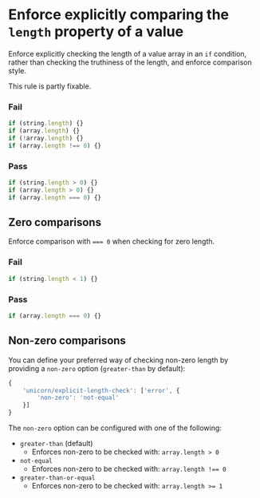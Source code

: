 # Enforce explicitly comparing the `length` property of a value

Enforce explicitly checking the length of a value array in an `if` condition, rather than checking the truthiness of the length, and enforce comparison style.

This rule is partly fixable.

### Fail

```js
if (string.length) {}
if (array.length) {}
if (!array.length) {}
if (array.length !== 0) {}
```

### Pass

```js
if (string.length > 0) {}
if (array.length > 0) {}
if (array.length === 0) {}
```


## Zero comparisons

Enforce comparison with `=== 0` when checking for zero length.

### Fail

```js
if (string.length < 1) {}
```

### Pass

```js
if (array.length === 0) {}
```


## Non-zero comparisons

You can define your preferred way of checking non-zero length by providing a `non-zero` option (`greater-than` by default):

```js
{
	'unicorn/explicit-length-check': ['error', {
		'non-zero': 'not-equal'
	}]
}
```

The `non-zero` option can be configured with one of the following:

- `greater-than` (default)
	- Enforces non-zero to be checked with: `array.length > 0`
- `not-equal`
	- Enforces non-zero to be checked with: `array.length !== 0`
- `greater-than-or-equal`
	- Enforces non-zero to be checked with: `array.length >= 1`
